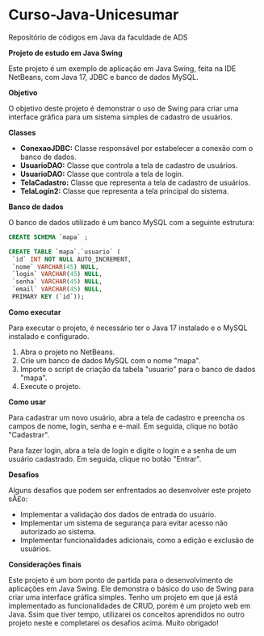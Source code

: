 # Curso-Java-Unicesumar
Repositório de códigos em Java da faculdade de ADS

**Projeto de estudo em Java Swing**

Este projeto é um exemplo de aplicação em Java Swing, feita na IDE NetBeans, com Java 17, JDBC e banco de dados MySQL.

**Objetivo**

O objetivo deste projeto é demonstrar o uso de Swing para criar uma interface gráfica para um sistema simples de cadastro de usuários.

**Classes**

* **ConexaoJDBC:** Classe responsável por estabelecer a conexão com o banco de dados.
* **UsuarioDAO:** Classe que controla a tela de cadastro de usuários.
* **UsuarioDAO:** Classe que controla a tela de login.
* **TelaCadastro:** Classe que representa a tela de cadastro de usuários.
* **TelaLogin2:** Classe que representa a tela principal do sistema.

**Banco de dados**

O banco de dados utilizado é um banco MySQL com a seguinte estrutura:

```sql
CREATE SCHEMA `mapa` ;

CREATE TABLE `mapa`.`usuario` (
 `id` INT NOT NULL AUTO_INCREMENT,
 `nome` VARCHAR(45) NULL,
 `login` VARCHAR(45) NULL,
 `senha` VARCHAR(45) NULL,
 `email` VARCHAR(45) NULL,
 PRIMARY KEY (`id`));
```

**Como executar**

Para executar o projeto, é necessário ter o Java 17 instalado e o MySQL instalado e configurado.

1. Abra o projeto no NetBeans.
2. Crie um banco de dados MySQL com o nome "mapa".
3. Importe o script de criação da tabela "usuario" para o banco de dados "mapa".
4. Execute o projeto.

**Como usar**

Para cadastrar um novo usuário, abra a tela de cadastro e preencha os campos de nome, login, senha e e-mail. Em seguida, clique no botão "Cadastrar".

Para fazer login, abra a tela de login e digite o login e a senha de um usuário cadastrado. Em seguida, clique no botão "Entrar".

**Desafios**

Alguns desafios que podem ser enfrentados ao desenvolver este projeto sÃ£o:

* Implementar a validação dos dados de entrada do usuário.
* Implementar um sistema de segurança para evitar acesso não autorizado ao sistema.
* Implementar funcionalidades adicionais, como a edição e exclusão de usuários.

**Considerações finais**

Este projeto é um bom ponto de partida para o desenvolvimento de aplicações em Java Swing. Ele demonstra o básico do uso de Swing para criar uma interface gráfica simples.
Tenho um projeto em que já está implementado as funcionalidades de CRUD, porém é um projeto web em Java.
Ssim que tiver tempo, utilizarei os conceitos aprendidos no outro projeto neste e completarei os desafios acima.
Muito obrigado!
